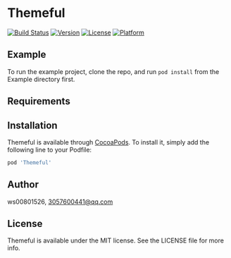 # Themeful

[![Build Status](https://travis-ci.com/ws00801526/Themeful.svg?branch=master)](https://travis-ci.com/ws00801526/Themeful)
[![Version](https://img.shields.io/cocoapods/v/Themeful.svg?style=flat)](https://cocoapods.org/pods/Themeful)
[![License](https://img.shields.io/cocoapods/l/Themeful.svg?style=flat)](https://cocoapods.org/pods/Themeful)
[![Platform](https://img.shields.io/cocoapods/p/Themeful.svg?style=flat)](https://cocoapods.org/pods/Themeful)

## Example

To run the example project, clone the repo, and run `pod install` from the Example directory first.

## Requirements

## Installation

Themeful is available through [CocoaPods](https://cocoapods.org). To install
it, simply add the following line to your Podfile:

```ruby
pod 'Themeful'
```

## Author

ws00801526, 3057600441@qq.com

## License

Themeful is available under the MIT license. See the LICENSE file for more info.
